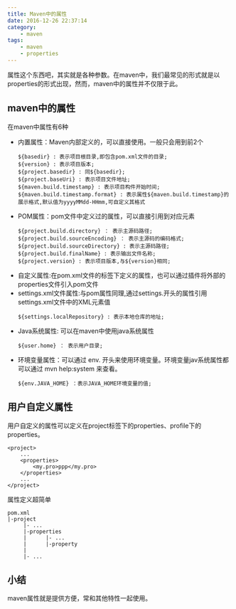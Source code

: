 ```yaml
---
title: Maven中的属性
date: 2016-12-26 22:37:14
category:
    - maven
tags:
    - maven
    - properties
---
```

属性这个东西吧，其实就是各种参数。在maven中，我们最常见的形式就是以properties的形式出现，然而，maven中的属性并不仅限于此。

## maven中的属性
在maven中属性有6种
- 内置属性：Maven内部定义的，可以直接使用。一般只会用到前2个
    ```
    ${basedir} : 表示项目根目录,即包含pom.xml文件的目录;
    ${version} : 表示项目版本;
    ${project.basedir} : 同${basedir};
    ${project.baseUri} : 表示项目文件地址;
    ${maven.build.timestamp} : 表示项目构件开始时间;
    ${maven.build.timestamp.format} : 表示属性${maven.build.timestamp}的展示格式,默认值为yyyyMMdd-HHmm,可自定义其格式
    ```
- POM属性：pom文件中定义过的属性，可以直接引用到对应元素
    ```
    ${project.build.directory} ： 表示主源码路径;
    ${project.build.sourceEncoding} ： 表示主源码的编码格式;
    ${project.build.sourceDirectory} : 表示主源码路径;
    ${project.build.finalName} : 表示输出文件名称;
    ${project.version} : 表示项目版本,与${version}相同;
    ```
- 自定义属性:在pom.xml文件的<properties>标签下定义的属性，也可以通过插件将外部的properties文件引入pom文件
- settings.xml文件属性:与pom属性同理,通过settings.开头的属性引用settings.xml文件中的XML元素值
    ```
    ${settings.localRepository} : 表示本地仓库的地址;
    ```
- Java系统属性: 可以在maven中使用java系统属性
    ```
    ${user.home} ： 表示用户目录;
    ```
- 环境变量属性：可以通过 env. 开头来使用环境变量。环境变量jav系统属性都可以通过 mvn help:system 来查看。
    ```
    ${env.JAVA_HOME} ：表示JAVA_HOME环境变量的值;
    ```

## 用户自定义属性
用户自定义的属性可以定义在project标签下的properties、profile下的properties。
```
<project>
    ...
    <properties>
        <my.pro>ppp</my.pro>
    </properties>
    ...
</project>
```
属性定义超简单
```
pom.xml
|-project
     |- ...
     |-properties
     |      |- ...
     |      |-property
     |             
     |- ...
```

## 小结
maven属性就是提供方便，常和其他特性一起使用。
